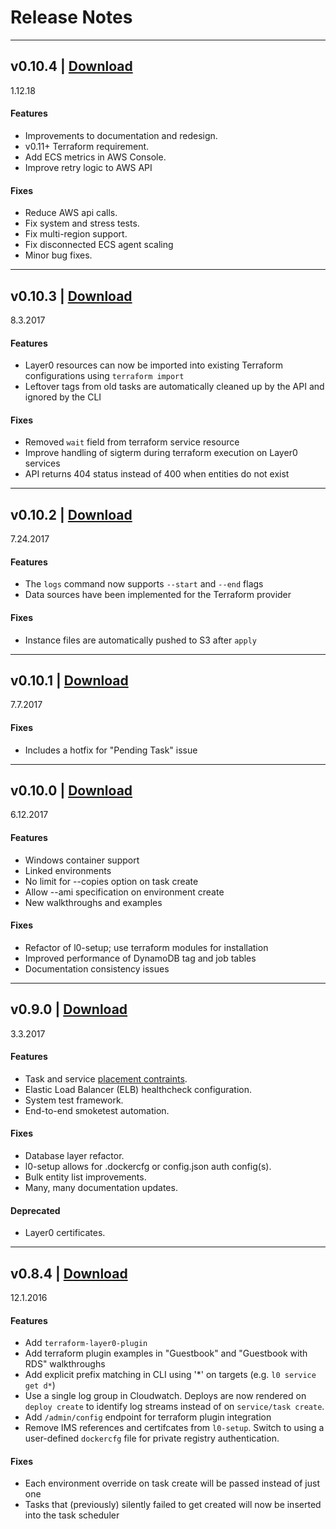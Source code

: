 # Release Notes
---
## v0.10.4 | [Download](http://layer0.ims.io/#download)
1.12.18

#### Features
* Improvements to documentation and redesign.
* v0.11+ Terraform requirement.
* Add ECS metrics in AWS Console.
* Improve retry logic to AWS API

#### Fixes
* Reduce AWS api calls.
* Fix system and stress tests.
* Fix multi-region support.
* Fix disconnected ECS agent scaling
* Minor bug fixes.

---
## v0.10.3 | [Download](http://layer0.ims.io/#download)
8.3.2017

#### Features
* Layer0 resources can now be imported into existing Terraform configurations using `terraform import`
* Leftover tags from old tasks are automatically cleaned up by the API and ignored by the CLI

#### Fixes
* Removed `wait` field from terraform service resource
* Improve handling of sigterm during terraform execution on Layer0 services
* API returns 404 status instead of 400 when entities do not exist

---
## v0.10.2 | [Download](http://layer0.ims.io/#download)
7.24.2017

#### Features
* The `logs` command now supports `--start` and `--end` flags 
* Data sources have been implemented for the Terraform provider

#### Fixes
* Instance files are automatically pushed to S3 after `apply`

---
## v0.10.1 | [Download](http://layer0.ims.io/#download)
7.7.2017

#### Fixes
* Includes a hotfix for "Pending Task" issue

---
## v0.10.0 | [Download](http://layer0.ims.io/#download)
6.12.2017

#### Features
* Windows container support
* Linked environments
* No limit for --copies option on task create
* Allow --ami specification on environment create
* New walkthroughs and examples

#### Fixes
* Refactor of l0-setup; use terraform modules for installation
* Improved performance of DynamoDB tag and job tables
* Documentation consistency issues

---
## v0.9.0 | [Download](http://layer0.ims.io/releases/)
3.3.2017

#### Features
* Task and service [placement contraints](http://docs.aws.amazon.com/AmazonECS/latest/developerguide/task-placement-constraints.html).
* Elastic Load Balancer (ELB) healthcheck configuration.
* System test framework.
* End-to-end smoketest automation.

#### Fixes
* Database layer refactor.
* l0-setup allows for .dockercfg or config.json auth config(s).
* Bulk entity list improvements.
* Many, many documentation updates.

#### Deprecated
* Layer0 certificates.

---

## v0.8.4 | [Download](http://layer0.ims.io/releases/)
12.1.2016

#### Features
* Add `terraform-layer0-plugin`
* Add terraform plugin examples in "Guestbook" and "Guestbook with RDS" walkthroughs
* Add explicit prefix matching in CLI using '\*' on targets (e.g. `l0 service get d*`)
* Use a single log group in Cloudwatch. 
Deploys are now rendered on `deploy create` to identify log streams instead of on `service/task create`. 
* Add `/admin/config` endpoint for terraform plugin integration
* Remove IMS references and certifcates from `l0-setup`. 
Switch to using a user-defined `dockercfg` file for private registry authentication. 


#### Fixes
* Each environment override on task create will be passed instead of just one
* Tasks that (previously) silently failed to get created will now be inserted into the task scheduler

